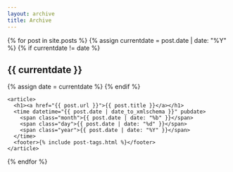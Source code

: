 ```yaml
---
layout: archive
title: Archive
---
```


<div class="post-archive">
  {% for post in site.posts %}
    {% assign currentdate = post.date | date: "%Y" %}
    {% if currentdate != date %}
      <h2>{{ currentdate }}</h2>
      {% assign date = currentdate %}
    {% endif %} 
    
    <article>
      <h1><a href="{{ post.url }}">{{ post.title }}</a></h1>
      <time datetime="{{ post.date | date_to_xmlschema }}" pubdate>
        <span class="month">{{ post.date | date: "%b" }}</span>
        <span class="day">{{ post.date | date: "%d" }}</span>
        <span class="year">{{ post.date | date: "%Y" }}</span>
      </time>
      <footer>{% include post-tags.html %}</footer>
    </article>
  {% endfor %}
</div>
